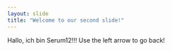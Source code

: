 ```yaml
---
layout: slide
title: "Welcome to our second slide!"
---
```

Hallo, ich bin Serum12!!!
Use the left arrow to go back!
